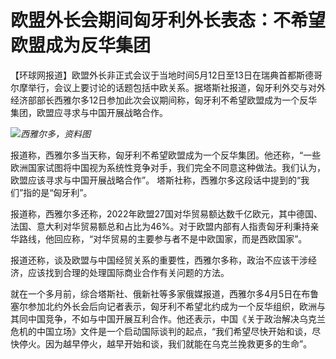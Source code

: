 # 欧盟外长会期间匈牙利外长表态：不希望欧盟成为反华集团

【环球网报道】欧盟外长非正式会议于当地时间5月12日至13日在瑞典首都斯德哥尔摩举行，会议上要讨论的话题包括中欧关系。据塔斯社报道，匈牙利外交与对外经济部部长西雅尔多12日参加此次会议期间称，匈牙利不希望欧盟成为一个反华集团，欧盟应寻求与中国开展战略合作。

![](https://inews.gtimg.com/om_bt/OGzF_qkimgqkPAQzfeGR_YnnUT-abl-XBbRzdEtS2e-yYAA/1000)_西雅尔多，资料图_

报道称，西雅尔多当天称，匈牙利不希望欧盟成为一个反华集团。他还称，“一些欧洲国家试图将中国视为系统性竞争对手，我们完全不同意这种做法。我们认为，欧盟应该寻求与中国开展战略合作”。
塔斯社称，西雅尔多这段话中提到的“我们”指的是“匈牙利”。

报道称，西雅尔多还称，2022年欧盟27国对华贸易额达数千亿欧元，其中德国、法国、意大利对华贸易额总和占比为46%。对于欧盟内部有人指责匈牙利秉持亲华路线，他回应称，“对华贸易的主要参与者不是中欧国家，而是西欧国家”。

报道还称，谈及欧盟与中国经贸关系的重要性，西雅尔多称，政治不应该干涉经济，应该找到合理的处理国际商业合作有关问题的方法。

就在一个多月前，综合塔斯社、俄新社等多家俄媒报道，西雅尔多4月5日在布鲁塞尔参加北约外长会后向记者表示，匈牙利不希望北约成为一个反华组织，欧洲与其同中国竞争，不如与中国开展互利合作。他还表示，中国《关于政治解决乌克兰危机的中国立场》文件是一个启动国际谈判的起点，“我们希望尽快开始和谈，尽快停火。因为越早停火，越早开始和谈，我们就能在乌克兰挽救更多的生命”。

